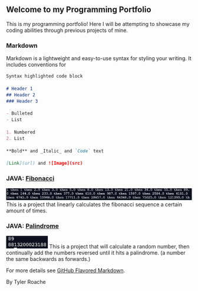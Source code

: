 

 


## Welcome to my Programming Portfolio

This is my programming portfolio! Here I will be attempting to showcase my coding abilities through previous projects of mine.

### Markdown

Markdown is a lightweight and easy-to-use syntax for styling your writing. It includes conventions for

```markdown
Syntax highlighted code block

# Header 1
## Header 2
### Header 3

- Bulleted
- List

1. Numbered
2. List

**Bold** and _Italic_ and `Code` text

[Link](url) and ![Image](src)
```

### JAVA: [Fibonacci](https://github.com/Tyler-Roa/Programming-Portfolio/blob/main/JavaChapters/Chapter%206/Fibbo.java)
![Example](https://github.com/Tyler-Roa/Programming-Portfolio/blob/main/images/prog%20fibbonaci%20ex.PNG)
This is a project that linearly calculates the fibonacci sequence a certain amount of times.


### JAVA: [Palindrome](https://github.com/Tyler-Roa/Programming-Portfolio/blob/main/JavaChapters/Ch13/BigIntPal.java)
![Example](https://github.com/Tyler-Roa/Programming-Portfolio/blob/main/images/palindrome%20ex.PNG)
This is a project that will calculate a random number, then continually add the numbers reversed until it hits a palindrome. (a number the same backwards as forwards.)
<n>





For more details see [GitHub Flavored Markdown](https://guides.github.com/features/mastering-markdown/).


By Tyler Roache
